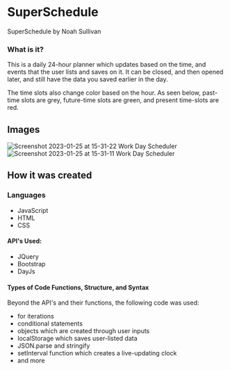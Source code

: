 # SuperSchedule
SuperSchedule by Noah Sullivan

### What is it?
This is a daily 24-hour planner which updates based on the time, and events that the user lists and saves on it. It can be closed, and then opened later, and still have the data you saved earlier in the day. 

The time slots also change color based on the hour. As seen below, past-time slots are grey, future-time slots are green, and present time-slots are red.

## Images
![Screenshot 2023-01-25 at 15-31-22 Work Day Scheduler](https://user-images.githubusercontent.com/119015927/214716905-e967dad9-b8f0-4bc7-b5e0-ef1532a6ecd9.png)
![Screenshot 2023-01-25 at 15-31-11 Work Day Scheduler](https://user-images.githubusercontent.com/119015927/214716913-b2eea846-a5d8-4e02-95e0-f4a75c943cce.png)


## How it was created

### Languages
- JavaScript
- HTML
- CSS

#### API's Used:
- JQuery
- Bootstrap
- DayJs

#### Types of Code Functions, Structure, and Syntax
Beyond the API's and their functions, the following code was used:
- for iterations
- conditional statements
- objects which are created through user inputs
- localStorage which saves user-listed data
- JSON.parse and stringify
- setInterval function which creates a live-updating clock
- and more
